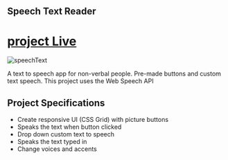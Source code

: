 ## Speech Text Reader 
# [project Live](https://epic-engelbart-a2ce7e.netlify.app)
![speechText](https://github.com/silenteyesoncode/speech-text-reader/assets/46851135/7a97d605-55bb-4750-9dd1-58d55d0cdcae)

A text to speech app for non-verbal people. Pre-made buttons and custom text speech. This project uses the Web Speech API

## Project Specifications

- Create responsive UI (CSS Grid) with picture buttons
- Speaks the text when button clicked
- Drop down custom text to speech
- Speaks the text typed in
- Change voices and accents
